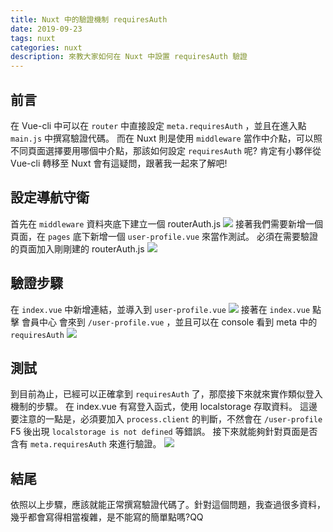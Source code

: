 ```yaml
---
title: Nuxt 中的驗證機制 requiresAuth
date: 2019-09-23
tags: nuxt
categories: nuxt
description: 來教大家如何在 Nuxt 中設置 requiresAuth 驗證
---
```

## 前言
在 Vue-cli 中可以在 `router` 中直接設定 `meta.requiresAuth` ，並且在進入點 `main.js` 中撰寫驗證代碼。
而在 Nuxt 則是使用 `middleware` 當作中介點，可以照不同頁面選擇要用哪個中介點，那該如何設定 `requiresAuth` 呢?
肯定有小夥伴從 Vue-cli 轉移至 Nuxt 會有這疑問，跟著我一起來了解吧!
## 設定導航守衛
首先在 `middleware` 資料夾底下建立一個 routerAuth.js
![](https://i.imgur.com/qERUcRi.png)
接著我們需要新增一個頁面，在 `pages` 底下新增一個 `user-profile.vue` 來當作測試。
必須在需要驗證的頁面加入剛剛建的 routerAuth.js
![](https://i.imgur.com/LYP2b6e.png)

## 驗證步驟
在 `index.vue` 中新增連結，並導入到 `user-profile.vue`
![](https://i.imgur.com/hlSLdfG.png)
接著在 `index.vue` 點擊 會員中心 會來到 `/user-profile.vue` ，並且可以在 console 看到 meta 中的 `requiresAuth`
![](https://i.imgur.com/SJct4dh.png)

## 測試
到目前為止，已經可以正確拿到 `requiresAuth` 了，那麼接下來就來實作類似登入機制的步驟。
在 index.vue 有寫登入函式，使用 localstorage 存取資料。
這邊要注意的一點是，必須要加入 `process.client` 的判斷，不然會在 `/user-profile` F5 後出現 `localstorage is not defined` 等錯誤。
接下來就能夠針對頁面是否含有 `meta.requiresAuth` 來進行驗證。
![](https://i.imgur.com/pWl6r5A.png)

## 結尾
依照以上步驟，應該就能正常撰寫驗證代碼了。針對這個問題，我查過很多資料，幾乎都會寫得相當複雜，是不能寫的簡單點嗎?QQ
